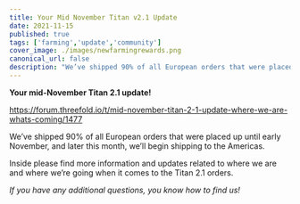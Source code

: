 ```yaml
---
title: Your Mid November Titan v2.1 Update
date: 2021-11-15
published: true
tags: ['farming','update','community']
cover_image: ./images/newfarmingrewards.png
canonical_url: false
description: "We’ve shipped 90% of all European orders that were placed up until early November, and later this month, we’ll begin shipping to the Americas."
---
```


**Your mid-November Titan 2.1 update!**

https://forum.threefold.io/t/mid-november-titan-2-1-update-where-we-are-whats-coming/1477

We’ve shipped 90% of all European orders that were placed up until early November, and later this month, we’ll begin shipping to the Americas.

Inside please find more information and updates related to where we are and where we’re going when it comes to the Titan 2.1 orders.

*If you have any additional questions, you know how to find us!*